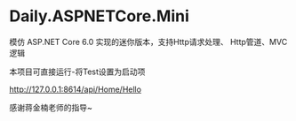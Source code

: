 # Daily.ASPNETCore.Mini
模仿 ASP.NET Core 6.0 实现的迷你版本，支持Http请求处理、 Http管道、MVC逻辑

本项目可直接运行-将Test设置为启动项

http://127.0.0.1:8614/api/Home/Hello

感谢蒋金楠老师的指导~
